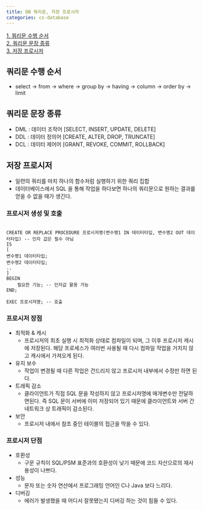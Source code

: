 ```yaml
---
title: DB 쿼리문, 저장 프로시저
categories: cs-database
---
```


[1. 쿼리문 수행 순서](#쿼리문-수행-순서)   
[2. 쿼리문 문장 종류](#쿼리문-문장-종류)  
[3. 저장 프로시저](#저장-프로시저)

## 쿼리문 수행 순서
+ select -> from -> where -> group by -> having -> column -> order by -> limit

## 쿼리문 문장 종류
+ DML : 데이터 조작어 [SELECT, INSERT, UPDATE, DELETE]
+ DDL : 데이터 정의어 [CREATE, ALTER, DROP, TRUNCATE]
+ DCL : 데이터 제어어 [GRANT, REVOKE, COMMIT, ROLLBACK]

## 저장 프로시저
+ 일련의 쿼리를 마치 하나의 함수처럼 실행하기 위한 쿼리 집합
+ 데이터베이스에서 SQL 을 통해 작업을 하다보면 하나의 쿼리문으로 원하는 결과를 얻을 수 없을 때가 생긴다.

### 프로시저 생성 및 호출
<pre><code>
CREATE OR REPLACE PROCEDURE 프로시저명(변수명1 IN 데이터타입, 변수명2 OUT 데이터타입) -- 인자 값은 필수 아님
IS
[
변수명1 데이터타입;
변수명2 데이터타입;
..
]
BEGIN
    필요한 기능; -- 인자값 활용 가능
END;

EXEC 프로시저명; -- 호출
</code></pre>

### 프로시저 장점
+ 최적화 & 캐시
    + 프로시저의 최초 실행 시 최적화 상태로 컴파일이 되며, 그 이후 프로시저 캐시에 저장된다.
  해당 프로세스가 여러번 사용될 때 다시 컴파일 작업을 거치지 않고 캐시에서 가져오게 된다.
+ 유지 보수
    + 작업이 변경될 때 다른 작업은 건드리지 않고 프로시저 내부에서 수정만 하면 된다.
+ 트래픽 감소
    + 클라이언트가 직접 SQL 문을 작성하지 않고 프로시저명에 매개변수만 전달하면된다.
  즉 SQL 문이 서버에 이미 저장되어 있기 때문에 클라이언트와 서버 간 네트워크 상 트래픽이 감소된다.
+ 보안
    + 프로시저 내에서 참조 중인 테이블의 접근을 막을 수 있다.

### 프로시저 단점
+ 호환성
    + 구문 규칙이 SQL/PSM 표준과의 호환성이 낮기 때문에 코드 자산으로의 재사용성이 나쁘다.
+ 성능
    + 문자 또는 숫자 연산에서 프로그래밍 언어인 C나 Java 보다 느리다.
+ 디버깅
    + 에러가 발생했을 때 어디서 잘못됐는지 디버깅 하는 것이 힘들 수 있다.